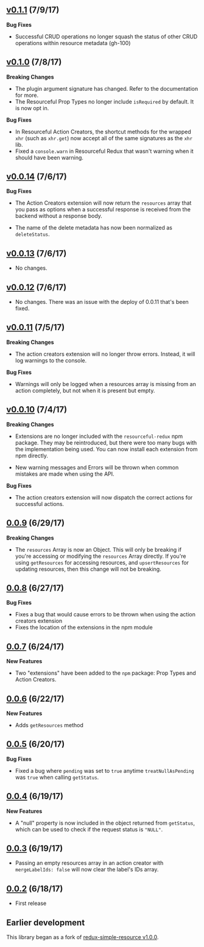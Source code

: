 ## [v0.1.1](https://github.com/jmeas/resourceful-redux/releases/tag/v0.1.1) (7/9/17)

**Bug Fixes**

- Successful CRUD operations no longer squash the status of other CRUD
  operations within resource metadata (gh-100)

## [v0.1.0](https://github.com/jmeas/resourceful-redux/releases/tag/v0.1.0) (7/8/17)

**Breaking Changes**

- The plugin argument signature has changed. Refer to the documentation for
  more.
- The Resourceful Prop Types no longer include `isRequired` by default. It is
  now opt in.

**Bug Fixes**

- In Resourceful Action Creators, the shortcut methods for the wrapped `xhr`
  (such as `xhr.get`) now accept all of the same signatures as the `xhr` lib.
- Fixed a `console.warn` in Resourceful Redux that wasn't warning when it should
  have been warning.

## [v0.0.14](https://github.com/jmeas/resourceful-redux/releases/tag/v0.0.14) (7/6/17)

**Bug Fixes**

- The Action Creators extension will now return the `resources` array that you
  pass as options when a successful response is received from the backend
  without a response body.

- The name of the delete metadata has now been normalized as `deleteStatus`.

## [v0.0.13](https://github.com/jmeas/resourceful-redux/releases/tag/v0.0.13) (7/6/17)

- No changes.

## [v0.0.12](https://github.com/jmeas/resourceful-redux/releases/tag/v0.0.12) (7/6/17)

- No changes. There was an issue with the deploy of 0.0.11 that's been fixed.

## [v0.0.11](https://github.com/jmeas/resourceful-redux/releases/tag/v0.0.11) (7/5/17)

**Breaking Changes**

- The action creators extension will no longer throw errors. Instead, it will
  log warnings to the console.

**Bug Fixes**

- Warnings will only be logged when a resources array is missing from an action
  completely, but not when it is present but empty.

## [v0.0.10](https://github.com/jmeas/resourceful-redux/releases/tag/v0.0.10) (7/4/17)

**Breaking Changes**

- Extensions are no longer included with the `resourceful-redux` npm package.
  They may be reintroduced, but there were too many bugs with the
  implementation being used. You can now install each extension from npm
  directly.

- New warning messages and Errors will be thrown when common mistakes are made
  when using the API.

**Bug Fixes**

- The action creators extension will now dispatch the correct actions for
  successful actions.

## [0.0.9](https://github.com/jmeas/resourceful-redux/releases/tag/0.0.9) (6/29/17)

**Breaking Changes**

- The `resources` Array is now an Object. This will only be breaking if you're
  accessing or modifying the `resources` Array directly. If you're using
  `getResources` for accessing resources, and `upsertResources` for updating
  resources, then this change will not be breaking.

## [0.0.8](https://github.com/jmeas/resourceful-redux/releases/tag/0.0.8) (6/27/17)

**Bug Fixes**

- Fixes a bug that would cause errors to be thrown when using the action
  creators extension
- Fixes the location of the extensions in the npm module

## [0.0.7](https://github.com/jmeas/resourceful-redux/releases/tag/0.0.7) (6/24/17)

**New Features**

- Two "extensions" have been added to the `npm` package: Prop Types and
  Action Creators.

## [0.0.6](https://github.com/jmeas/resourceful-redux/releases/tag/0.0.6) (6/22/17)

**New Features**

- Adds `getResources` method

## [0.0.5](https://github.com/jmeas/resourceful-redux/releases/tag/0.0.5) (6/20/17)

**Bug Fixes**

- Fixed a bug where `pending` was set to `true` anytime `treatNullAsPending`
  was `true` when calling `getStatus`.

## [0.0.4](https://github.com/jmeas/resourceful-redux/releases/tag/0.0.4) (6/19/17)

**New Features**

- A "null" property is now included in the object returned from `getStatus`,
  which can be used to check if the request status is `"NULL"`.

## [0.0.3](https://github.com/jmeas/resourceful-redux/releases/tag/0.0.3) (6/19/17)

- Passing an empty resources array in an action creator with `mergeLabelIds: false`
  will now clear the label's IDs array.

## [0.0.2](https://github.com/jmeas/resourceful-redux/releases/tag/0.0.2) (6/18/17)

- First release

## Earlier development

This library began as a fork of
[redux-simple-resource v1.0.0](https://github.com/jmeas/redux-simple-resource/blob/master/CHANGELOG.md).
